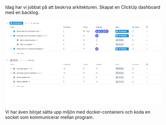 Idag har vi jobbat på att beskrva arkitekturen. Skapat en ClickUp dashboard med en backlog.

![clickup.png](img/clickup.png)

Vi har även börjat sätta upp miljön med docker-containers och koda en socket som kommunicerar mellan program.

